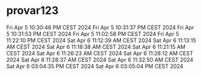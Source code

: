 # provar123

Fri Apr  5 10:30:46 PM CEST 2024
Fri Apr  5 10:31:37 PM CEST 2024
Fri Apr  5 10:31:53 PM CEST 2024
Fri Apr  5 11:02:58 PM CEST 2024
Fri Apr  5 11:22:10 PM CEST 2024
Sat Apr  6 11:12:39 AM CEST 2024
Sat Apr  6 11:13:15 AM CEST 2024
Sat Apr  6 11:18:38 AM CEST 2024
Sat Apr  6 11:21:15 AM CEST 2024
Sat Apr  6 11:26:23 AM CEST 2024
Sat Apr  6 11:28:12 AM CEST 2024
Sat Apr  6 11:28:37 AM CEST 2024
Sat Apr  6 11:32:50 AM CEST 2024
Sat Apr  6 03:04:35 PM CEST 2024
Sat Apr  6 03:05:04 PM CEST 2024
